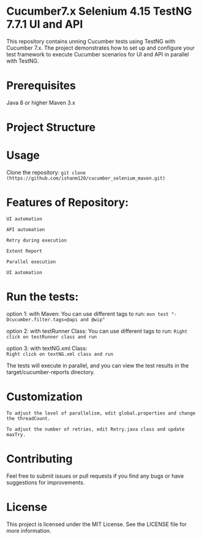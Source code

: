 # Cucumber7.x Selenium 4.15 TestNG 7.7.1 UI and API

This repository contains unning Cucumber tests using TestNG with Cucumber 7.x. The project demonstrates how to set up and configure your test framework to execute Cucumber scenarios for UI and API in parallel with TestNG.

# Prerequisites
Java 8 or higher
Maven 3.x

# Project Structure




# Usage
Clone the repository:
``` git clone (https://github.com/ishanm120/cucumber_selenium_maven.git) ```


# Features of Repository:
``` UI automation ```

``` API automation ```

``` Retry during execution ```

``` Extent Report ```

``` Parallel execution  ```

``` UI automation ```

# Run the tests:
  option 1:  with Maven: You can use different tags to run:
``` mvn test "-Dcucumber.filter.tags=@api and @wip" ```

 option 2: with testRunner Class: You can use different tags to run: 
``` Right click on testRunner class and run ```

 option 3: with textNG.xml Class:  
``` Right click on textNG.xml class and run ```


The tests will execute in parallel, and you can view the test results in the target/cucumber-reports directory.

# Customization
``` To adjust the level of parallelism, edit global.properties and change the threadCount. ```

``` To adjust the number of retries, edit Retry.java class and update  maxTry. ```

# Contributing
Feel free to submit issues or pull requests if you find any bugs or have suggestions for improvements.

# License
This project is licensed under the MIT License. See the LICENSE file for more information.
